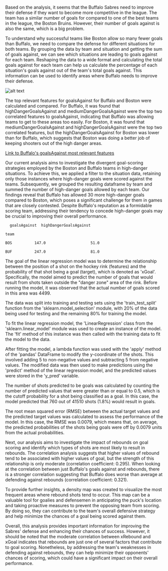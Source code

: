 Based on the analysis, it seems that the Buffalo Sabres need to improve their defense if they want to become more competitive in the league. The team has a similar number of goals for compared to one of the best teams in the league, the Boston Bruins. However, their number of goals against is also the same, which is a big problem.

To understand why successful teams like Boston allow so many fewer goals than Buffalo, we need to compare the defense for different situations for both teams. By grouping the data by team and situation and getting the sum of goals against, we can see which situations are leading to goals against for each team. Reshaping the data to a wide format and calculating the total goals against for each team can help us calculate the percentage of each situation's goals against out of the team's total goals against. This information can be used to identify areas where Buffalo needs to improve their defense.

![alt text](http://localhost:8888/view/Visuals/Goals_against_compared.png)


The top relevant features for goalsAgainst for Buffalo and Boston were calculated and compared. For Buffalo, it was found that highDangerGoalsAgainst and mediumDangerGoalsAgainst were the top two correlated features to goalsAgainst, indicating that Buffalo was allowing teams to get to these areas too easily. For Boston, it was found that mediumDangerGoalsAgainst and highDangerGoalsAgainst were the top two correlated features, but the highDangerGoalsAgainst for Boston was lower than for Buffalo, which suggests that Boston was doing a better job of keeping shooters out of the high danger areas.

[Link to Buffalo's goalsAgainst most relevant features](http://localhost:8888/notebooks/NHL%20Notebook.ipynb#Buffalo's-goalsAgainst-most-relevant-features)

Our current analysis aims to investigate the divergent goal-scoring strategies employed by the Boston and Buffalo teams in high-danger situations. To achieve this, we applied a filter to the situation data, retaining only those instances where high-danger goals were scored against the teams. Subsequently, we grouped the resulting dataframe by team and summed the number of high-danger goals allowed by each team. Our findings reveal that Buffalo has allowed 30 more high-danger goals compared to Boston, which poses a significant challenge for them in games that are closely contested. Despite Buffalo's reputation as a formidable scoring team, addressing their tendency to concede high-danger goals may be crucial to improving their overall performance.

      goalsAgainst  highDangerGoalsAgainst

    team                                      

    BOS          147.0                    51.0

    BUF          247.0                    81.0

The goal of the linear regression model was to determine the relationship between the position of a shot on the hockey rink (features) and the probability of that shot being a goal (target), which is denoted as 'xGoal'. Specifically, the model aimed to predict the number of goals that would result from shots taken outside the "danger zone" area of the rink. Before running the model, it was observed that the actual number of goals scored in this area was 4499.

The data was split into training and testing sets using the 'train_test_split' function from the 'sklearn.model_selection' module, with 20% of the data being used for testing and the remaining 80% for training the model.

To fit the linear regression model, the 'LinearRegression' class from the 'sklearn.linear_model' module was used to create an instance of the model. The 'fit' method of this instance was then called with the training data to fit the model to the data.

After fitting the model, a lambda function was used with the 'apply' method of the 'pandas' DataFrame to modify the y-coordinate of the shots. This involved adding 5 to non-negative values and subtracting 5 from negative values. The modified data was then used to make predictions using the 'predict' method of the linear regression model, and the predicted values were stored in the 'y_pred' variable.

The number of shots predicted to be goals was calculated by counting the number of predicted values that were greater than or equal to 0.5, which is the cutoff probability for a shot being classified as a goal. In this case, the model predicted that 760 out of 41510 shots (1.8%) would result in goals.

The root mean squared error (RMSE) between the actual target values and the predicted target values was calculated to assess the performance of the model. In this case, the RMSE was 0.0079, which means that, on average, the predicted probabilities of the shots being goals were off by 0.0079 units from the actual probabilities.



Next, our analysis aims to investigate the impact of rebounds on goal scoring and identify which types of shots are most likely to result in rebounds. The correlation analysis suggests that higher values of rebound tend to be associated with higher values of goal, but the strength of this relationship is only moderate (correlation coefficient: 0.295). When looking at the correlation between just Buffalo's goals against and rebounds, there is a stronger correlation suggesting that Buffalo does worse than average at defending against rebounds (correlation coefficient: 0.321).

To provide further insights, a density map was created to visualize the most frequent areas where rebound shots tend to occur. This map can be a valuable tool for goalies and defensemen in anticipating the puck's location and taking proactive measures to prevent the opposing team from scoring. By doing so, they can contribute to the team's overall defensive strategy and help minimize the chances of a goal being scored against them.

Overall, this analysis provides important information for improving the Sabres' defense and enhancing their chances of success. However, it should be noted that the moderate correlation between xRebound and xGoal indicates that rebounds are just one of several factors that contribute to goal scoring. Nonetheless, by addressing the team's weaknesses in defending against rebounds, they can help minimize their opponents' chances of scoring, which could have a significant impact on their overall performance.

